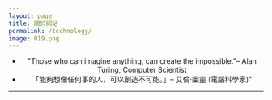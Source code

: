 ```yaml
---
layout: page
title: 關於網站
permalink: /technology/
image: 019.png
---
```


- <center>"Those who can imagine anything, can create the impossible.”– Alan Turing, Computer Scientist</center>
- <center>「能夠想像任何事的人，可以創造不可能。」– 艾倫·圖靈 (電腦科學家)"</center>


***


